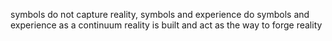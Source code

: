 symbols do not capture reality, symbols and experience do
symbols and experience as a continuum
reality is built and act as the way to forge reality
